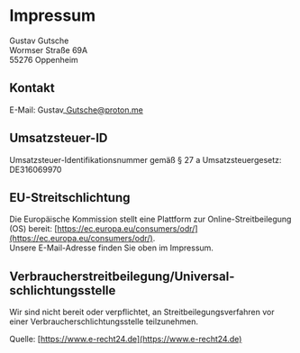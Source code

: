 Impressum
=========

Gustav Gutsche  
Wormser Straße 69A  
55276 Oppenheim

Kontakt
-------

E-Mail: Gustav\_Gutsche@proton.me

Umsatzsteuer-ID
---------------

Umsatzsteuer-Identifikationsnummer gemäß § 27 a Umsatzsteuergesetz:  
DE316069970

EU-Streitschlichtung
--------------------

Die Europäische Kommission stellt eine Plattform zur Online-Streitbeilegung (OS) bereit: [https://ec.europa.eu/consumers/odr/](https://ec.europa.eu/consumers/odr/).  
Unsere E-Mail-Adresse finden Sie oben im Impressum.

Verbraucher­streit­beilegung/Universal­schlichtungs­stelle
----------------------------------------------------------

Wir sind nicht bereit oder verpflichtet, an Streitbeilegungsverfahren vor einer Verbraucherschlichtungsstelle teilzunehmen.

Quelle: [https://www.e-recht24.de](https://www.e-recht24.de)

